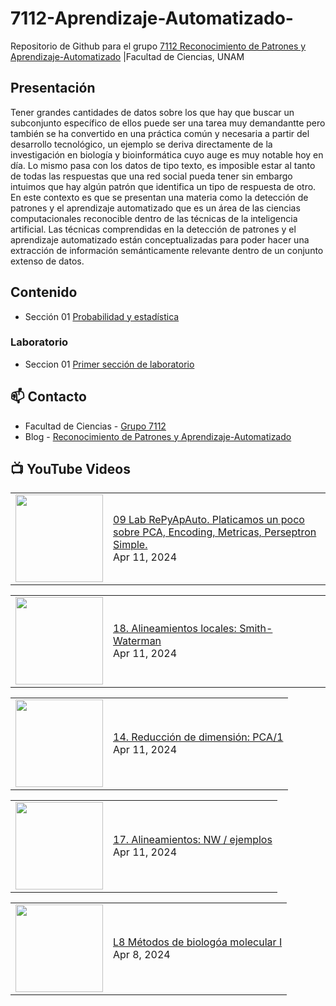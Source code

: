 # 7112-Aprendizaje-Automatizado-
Repositorio de Github para el grupo   [7112 Reconocimiento de Patrones y Aprendizaje-Automatizado](https://www.fciencias.unam.mx/docencia/horarios/presentacion/347481) |Facultad de Ciencias, UNAM

## Presentación
Tener grandes cantidades de datos sobre los que hay que buscar un subconjunto específico de ellos puede ser una tarea muy demandantte pero también se ha convertido en una práctica común y necesaria a partir del desarrollo tecnológico, un ejemplo se deriva directamente de la investigación en biología y bioinformática cuyo auge es muy notable hoy en día. Lo mismo pasa con los datos de tipo texto, es imposible estar al tanto de todas las respuestas que una red social pueda tener sin embargo intuimos que hay algún patrón que identifica un tipo de respuesta de otro. En este contexto es que se presentan una materia como la detección de patrones y el aprendizaje automatizado que es un área de las ciencias computacionales reconocible dentro de las técnicas de la inteligencia artificial. Las técnicas comprendidas en la detección de patrones y el aprendizaje automatizado están conceptualizadas para poder hacer una extracción de información semánticamente relevante dentro de un conjunto extenso de datos.

## Contenido
- Sección 01  [Probabilidad y estadística](https://github.com/7122-Aprendizaje-Automatizado/7112-Aprendizaje-Automatizado-/tree/main/Secci%C3%B3n%2001%20Probabilidad%20y%20Estadistica)

### Laboratorio
- Seccion 01  [Primer sección de laboratorio](https://github.com/7122-Aprendizaje-Automatizado/7112-Aprendizaje-Automatizado-/tree/main/Secci%C3%B3n01-Laboratorio)


## 📫 Contacto
- Facultad de Ciencias - [Grupo 7112](https://www.fciencias.unam.mx/docencia/horarios/presentacion/347481)
- Blog - [Reconocimiento de Patrones y Aprendizaje-Automatizado](https://sites.google.com/view/patronesciencias/inicio)

##  📺 	YouTube Videos
<!-- BLOG-POST-LIST:START --><table><tr><td><a href="https://www.youtube.com/watch?v=27Jk2IdcAyw"><img width="140px" src="https://i.ytimg.com/vi/27Jk2IdcAyw/mqdefault.jpg"></a></td>
<td><a href="https://www.youtube.com/watch?v=27Jk2IdcAyw">09 Lab RePyApAuto. Platicamos un poco sobre PCA, Encoding,  Metricas, Perseptron Simple.</a><br/>Apr 11, 2024</td></tr></table>
<table><tr><td><a href="https://www.youtube.com/watch?v=R3_wMMN9kp0"><img width="140px" src="https://i.ytimg.com/vi/R3_wMMN9kp0/mqdefault.jpg"></a></td>
<td><a href="https://www.youtube.com/watch?v=R3_wMMN9kp0">18. Alineamientos locales: Smith-Waterman</a><br/>Apr 11, 2024</td></tr></table>
<table><tr><td><a href="https://www.youtube.com/watch?v=DIud4-ACdos"><img width="140px" src="https://i.ytimg.com/vi/DIud4-ACdos/mqdefault.jpg"></a></td>
<td><a href="https://www.youtube.com/watch?v=DIud4-ACdos">14. Reducción de dimensión: PCA/1</a><br/>Apr 11, 2024</td></tr></table>
<table><tr><td><a href="https://www.youtube.com/watch?v=RktcUSVhJiw"><img width="140px" src="https://i.ytimg.com/vi/RktcUSVhJiw/mqdefault.jpg"></a></td>
<td><a href="https://www.youtube.com/watch?v=RktcUSVhJiw">17. Alineamientos: NW / ejemplos</a><br/>Apr 11, 2024</td></tr></table>
<table><tr><td><a href="https://www.youtube.com/watch?v=niMFxPhGlps"><img width="140px" src="https://i.ytimg.com/vi/niMFxPhGlps/mqdefault.jpg"></a></td>
<td><a href="https://www.youtube.com/watch?v=niMFxPhGlps">L8 Métodos de biologóa molecular I</a><br/>Apr 8, 2024</td></tr></table>
<!-- BLOG-POST-LIST:END -->
